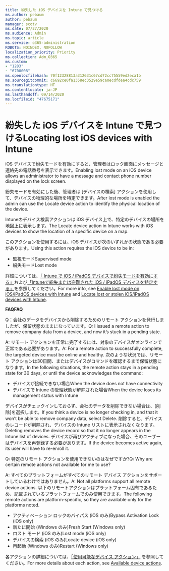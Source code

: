 ```yaml
---
title: 紛失した iOS デバイスを Intune で見つける
ms.author: pebaum
author: pebaum
manager: scotv
ms.date: 07/27/2020
ms.audience: Admin
ms.topic: article
ms.service: o365-administration
ROBOTS: NOINDEX, NOFOLLOW
localization_priority: Priority
ms.collection: Adm_O365
ms.custom:
- "1283"
- "6700008"
ms.openlocfilehash: 70f12328813a312631c67cd72cc75559ed2eca1b
ms.sourcegitcommit: c6692ce0fa1358ec3529e59ca0ecdfdea4cdc759
ms.translationtype: HT
ms.contentlocale: ja-JP
ms.lasthandoff: 09/14/2020
ms.locfileid: "47675171"
---
```

# <a name="locating-lost-ios-devices-with-intune"></a><span data-ttu-id="a180f-102">紛失した iOS デバイスを Intune で見つける</span><span class="sxs-lookup"><span data-stu-id="a180f-102">Locating lost iOS devices with Intune</span></span>

<span data-ttu-id="a180f-103">iOS デバイスで紛失モードを有効にすると、管理者はロック画面にメッセージと連絡先の電話番号を表示できます。</span><span class="sxs-lookup"><span data-stu-id="a180f-103">Enabling lost mode on an iOS device allows an administrator to have a message and contact phone number displayed on the lock screen.</span></span>

<span data-ttu-id="a180f-104">紛失モードを有効にした後、管理者は [デバイスの検索] アクションを使用して、デバイスの物理的な場所を特定できます。</span><span class="sxs-lookup"><span data-stu-id="a180f-104">After lost mode is enabled the admin can use the Locate device action to identify the physical location of the device.</span></span>

<span data-ttu-id="a180f-105">Intuneのデバイス検索アクションは iOS デバイス上で、特定のデバイスの場所を地図上に表示します。</span><span class="sxs-lookup"><span data-stu-id="a180f-105">The Locate device action in Intune works with iOS devices to show the location of a specific device on a map.</span></span>

<span data-ttu-id="a180f-106">このアクションを使用するには、iOS デバイスが次のいずれかの状態である必要があります。</span><span class="sxs-lookup"><span data-stu-id="a180f-106">Using this action requires the iOS device to be in:</span></span>

- <span data-ttu-id="a180f-107">監視モード</span><span class="sxs-lookup"><span data-stu-id="a180f-107">Supervised mode</span></span>
- <span data-ttu-id="a180f-108">紛失モード</span><span class="sxs-lookup"><span data-stu-id="a180f-108">Lost mode</span></span>

<span data-ttu-id="a180f-109">詳細については、[「 Intune で iOS / iPadOS デバイスで紛失モードを有効にする」](https://docs.microsoft.com/intune/device-lost-mode)および[「Intuneで紛失または盗難された iOS / iPadOS デバイスを特定する」](https://docs.microsoft.com/intune/device-locate)を参照してください。</span><span class="sxs-lookup"><span data-stu-id="a180f-109">For more info, see [Enable lost mode on iOS/iPadOS devices with Intune](https://docs.microsoft.com/intune/device-lost-mode) and [Locate lost or stolen iOS/iPadOS devices with Intune](https://docs.microsoft.com/intune/device-locate).</span></span>

<span data-ttu-id="a180f-110">**FAQ**</span><span class="sxs-lookup"><span data-stu-id="a180f-110">**FAQ**</span></span>

<span data-ttu-id="a180f-111">Q：会社のデータをデバイスから削除するためのリモート アクションを発行しましたが、保留状態のままになっています。</span><span class="sxs-lookup"><span data-stu-id="a180f-111">Q: I issued a remote action to remove company data from a device, and now it’s stuck in a pending state.</span></span>

<span data-ttu-id="a180f-112">A: リモート アクションを正常に完了するには、対象のデバイスがオンラインで正常である必要があります。</span><span class="sxs-lookup"><span data-stu-id="a180f-112">A: For a remote action to successfully complete, the targeted device must be online and healthy.</span></span> <span data-ttu-id="a180f-113">次のような状況では、リモート アクションは30日間、またはデバイスがコマンドを確認するまで保留状態になります。</span><span class="sxs-lookup"><span data-stu-id="a180f-113">In the following situations, the remote action stays in a pending state for 30 days, or until the device acknowledges the command:</span></span>

- <span data-ttu-id="a180f-114">デバイスが接続できない場合</span><span class="sxs-lookup"><span data-stu-id="a180f-114">When the device does not have connectivity</span></span>
- <span data-ttu-id="a180f-115">デバイスで Intune の管理状態が解除された場合</span><span class="sxs-lookup"><span data-stu-id="a180f-115">When the device loses its management status with Intune</span></span>

<span data-ttu-id="a180f-116">デバイスがチェックインしておらず、会社のデータを削除できない場合は、[削除]を選択します。</span><span class="sxs-lookup"><span data-stu-id="a180f-116">If you think a device is no longer checking in, and that it won’t be able to remove company data, select Delete.</span></span> <span data-ttu-id="a180f-117">削除すると、デバイスのレコードが削除され、デバイスの Intune リストに表示されなくなります。</span><span class="sxs-lookup"><span data-stu-id="a180f-117">Deleting removes the device record so that it no longer appears in the Intune list of devices.</span></span> <span data-ttu-id="a180f-118">デバイスが再びアクティブになった場合、そのユーザーはデバイスを再登録する必要があります。</span><span class="sxs-lookup"><span data-stu-id="a180f-118">If the device becomes active again, its user will have to re-enroll it.</span></span>

<span data-ttu-id="a180f-119">Q: 特定のリモート アクションを使用できないのはなぜですか?</span><span class="sxs-lookup"><span data-stu-id="a180f-119">Q: Why are certain remote actions not available for me to use?</span></span>

<span data-ttu-id="a180f-120">A: すべてのプラットフォームがすべてのリモート デバイス アクションをサポートしているわけではありません。</span><span class="sxs-lookup"><span data-stu-id="a180f-120">A: Not all platforms support all remote device actions.</span></span> <span data-ttu-id="a180f-121">以下のリモートアクションはプラットフォーム固有であるため、記載されているプラットフォームでのみ使用できます。</span><span class="sxs-lookup"><span data-stu-id="a180f-121">The following remote actions are platform-specific, so they are available only for the platforms noted.</span></span>

- <span data-ttu-id="a180f-122">アクティベーション ロックのバイパス (iOS のみ)</span><span class="sxs-lookup"><span data-stu-id="a180f-122">Bypass Activation Lock (iOS only)</span></span>
- <span data-ttu-id="a180f-123">新たに開始 (Windows のみ)</span><span class="sxs-lookup"><span data-stu-id="a180f-123">Fresh Start (Windows only)</span></span>
- <span data-ttu-id="a180f-124">ロスト モード (iOS のみ)</span><span class="sxs-lookup"><span data-stu-id="a180f-124">Lost mode (iOS only)</span></span>
- <span data-ttu-id="a180f-125">デバイスの検索 (iOS のみ)</span><span class="sxs-lookup"><span data-stu-id="a180f-125">Locate device (iOS only)</span></span>
- <span data-ttu-id="a180f-126">再起動 (Windows のみ)</span><span class="sxs-lookup"><span data-stu-id="a180f-126">Restart (Windows only)</span></span>

<span data-ttu-id="a180f-127">各アクションの詳細については、[「使用可能なデバイス アクション」](https://docs.microsoft.com/intune/device-management#available-device-actions) を参照してください。</span><span class="sxs-lookup"><span data-stu-id="a180f-127">For more details about each action, see [Available device actions](https://docs.microsoft.com/intune/device-management#available-device-actions).</span></span>